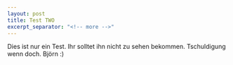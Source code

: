 ```yaml
---
layout: post
title: Test TWO
excerpt_separator: "<!-- more -->"
---
```


Dies ist nur ein Test. Ihr solltet ihn nicht zu sehen bekommen. Tschuldigung wenn doch. Björn :)
